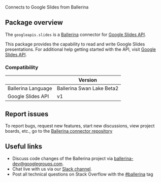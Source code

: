 Connects to Google Slides from Ballerina

## Package overview
The `googleapis.slides` is a [Ballerina](https://ballerina.io/) connector for [Google Slides API](https://developers.google.com/slides/api).

This package provides the capability to read and write Google Slides presentations. For additional help getting started with the API, visit [Google Slides API](https://developers.google.com/slides/api/reference/rest).

### Compatibility
|                    | Version                   |
|--------------------|---------------------------|
| Ballerina Language | Ballerina Swan Lake Beta2 |
| Google Slides API  | v1                        |

## Report issues
To report bugs, request new features, start new discussions, view project boards, etc., go to the [Ballerina connector repository](https://github.com/ballerina-platform/ballerinax-openapi-connectors)
## Useful links
- Discuss code changes of the Ballerina project via [ballerina-dev@googlegroups.com](mailto:ballerina-dev@googlegroups.com).
- Chat live with us via our [Slack channel](https://ballerina.io/community/slack/).
- Post all technical questions on Stack Overflow with the [#ballerina](https://stackoverflow.com/questions/tagged/ballerina) tag